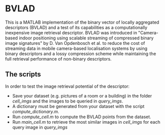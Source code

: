 # BVLAD
This is a MATLAB implementation of the binary vector of locally aggregated descriptors (BVLAD) and a test of its capabilities as a computationally inexpensive image retrieval descriptor.
BVLAD was introduced in "Camera-based indoor positioning using scalable streaming of compressed binary image signatures" by D. Van Opdenbosch et al. to reduce the cost of streaming data in mobile camera-based localisation systems by using binary descriptors and a lossy compression scheme while maintaining the full retrieval performance of non-binary descriptors.

## The scripts
In order to test the image retrieval potential of the descriptor:
* Save your dataset (e.g. pictures of a room or a building) in the folder *cell_imgs* and the images to be queried in *query_imgs*.
* A dictionary must be generated from your dataset with the script *compute_dictionary.m*.
* Run *compute_cell.m* to compute the BVLAD points from the dataset.
* Run *main_cell.m* to retrieve the most similar images in *cell_imgs* for each query image in *query_imgs*

